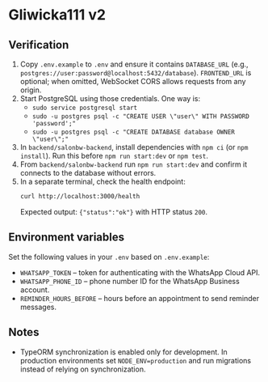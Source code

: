 # Gliwicka111 v2

## Verification

1. Copy `.env.example` to `.env` and ensure it contains `DATABASE_URL` (e.g., `postgres://user:password@localhost:5432/database`).
   `FRONTEND_URL` is optional; when omitted, WebSocket CORS allows requests from any origin.
2. Start PostgreSQL using those credentials. One way is:
   - `sudo service postgresql start`
   - `sudo -u postgres psql -c "CREATE USER \"user\" WITH PASSWORD 'password';"`
   - `sudo -u postgres psql -c "CREATE DATABASE database OWNER \"user\";"`
3. In `backend/salonbw-backend`, install dependencies with `npm ci` (or `npm install`). Run this before `npm run start:dev` or `npm test`.
4. From `backend/salonbw-backend` run `npm run start:dev` and confirm it connects to the database without errors.
5. In a separate terminal, check the health endpoint:
   ```bash
   curl http://localhost:3000/health
   ```
   Expected output: `{"status":"ok"}` with HTTP status `200`.

## Environment variables

Set the following values in your `.env` based on `.env.example`:

- `WHATSAPP_TOKEN` – token for authenticating with the WhatsApp Cloud API.
- `WHATSAPP_PHONE_ID` – phone number ID for the WhatsApp Business account.
- `REMINDER_HOURS_BEFORE` – hours before an appointment to send reminder messages.

## Notes

- TypeORM synchronization is enabled only for development. In production environments set `NODE_ENV=production` and run migrations instead of relying on synchronization.
